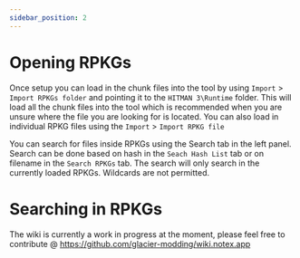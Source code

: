 ```yaml
---
sidebar_position: 2
---
```


# Opening RPKGs

Once setup you can load in the chunk files into the tool by using `Import` > `Import RPKGs folder` and pointing it to the `HITMAN 3\Runtime` folder. This will load all the chunk files into the tool which is recommended when you are unsure where the file you are looking for is located. You can also load in individual RPKG files using the `Import` > `Import RPKG file`

You can search for files inside RPKGs using the Search tab in the left panel. Search can be done based on hash in the `Seach Hash List` tab or on filename in the `Search RPKGs` tab. The search will only search in the currently loaded RPKGs. Wildcards are not permitted.

# Searching in RPKGs

The wiki is currently a work in progress at the moment, please feel free to contribute @ https://github.com/glacier-modding/wiki.notex.app
